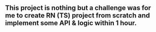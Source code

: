## This project is nothing but a challenge was for me to create RN (TS) project from scratch and implement some API & logic within 1 hour.
